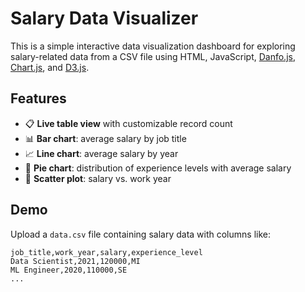 # Salary Data Visualizer

This is a simple interactive data visualization dashboard for exploring salary-related data from a CSV file using HTML, JavaScript, [Danfo.js](https://danfo.jsdata.org/), [Chart.js](https://www.chartjs.org/), and [D3.js](https://d3js.org/).

## Features

- 📋 **Live table view** with customizable record count
- 📊 **Bar chart**: average salary by job title
- 📈 **Line chart**: average salary by year
- 🥧 **Pie chart**: distribution of experience levels with average salary
- 🔵 **Scatter plot**: salary vs. work year

## Demo

Upload a `data.csv` file containing salary data with columns like:

```csv
job_title,work_year,salary,experience_level
Data Scientist,2021,120000,MI
ML Engineer,2020,110000,SE
...

